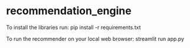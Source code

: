 # recommendation_engine

To install the libraries run: 
pip install -r requirements.txt

To run the recommender on your local web browser:
streamlit run app.py
